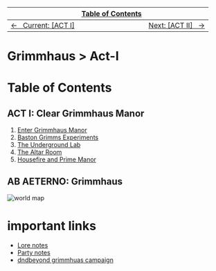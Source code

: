 <style>table { width: 100%;}</style>

| | [Table of Contents](/grimmhaus/README.md) | |
| :--- | :----: | ---: |
| [&larr; &nbsp; Current: [ACT I]](/grimmhaus/act-I/) | | [Next: [ACT II] &nbsp; &rarr;](/grimmhaus/act-II/) |

# Grimmhaus > Act-I

# Table of Contents
## ACT I: Clear Grimmhaus Manor
1. [Enter Grimmhaus Manor](../act-I/23-6-14.md)
2. [Baston Grimms Experiments](../act-I/23-6-21.md)
3. [The Underground Lab](../act-I/23-6-28.md)
4. [The Altar Room](../act-I/23-7-5.md)
5. [Housefire and Prime Manor](../act-I/23-7-12.md)

## AB AETERNO: Grimmhaus
![world map](../../assets/Ab_Aeterno_World_Map.png)

# important links
- [Lore notes](../lore.md)
- [Party notes](../party.md)
- [dndbeyond grimmhuas campaign](https://www.dndbeyond.com/campaigns/4131697)
 
 